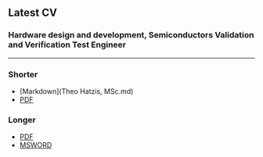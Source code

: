 ## Latest CV 

### Hardware design and development, Semiconductors Validation and Verification Test Engineer
----------------------------------------

### Shorter
* [Markdown](Theo Hatzis, MSc.md)
* [PDF](docs\3a.pdf)

### Longer  
* [PDF](docs\2a.pdf)  
* [MSWORD](docs/2a.docx)

